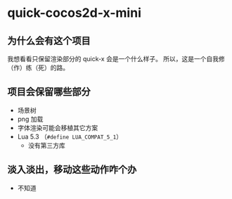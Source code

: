 # quick-cocos2d-x-mini

## 为什么会有这个项目
我想看看只保留渲染部分的 quick-x 会是一个什么样子。
所以，这是一个自我修（作）练（死）的路。

## 项目会保留哪些部分
- 场景树
- png 加载
- 字体渲染可能会移植其它方案
- Lua 5.3 （`#define LUA_COMPAT_5_1`）
	- 没有第三方库	

## 淡入淡出，移动这些动作咋个办
- 不知道

